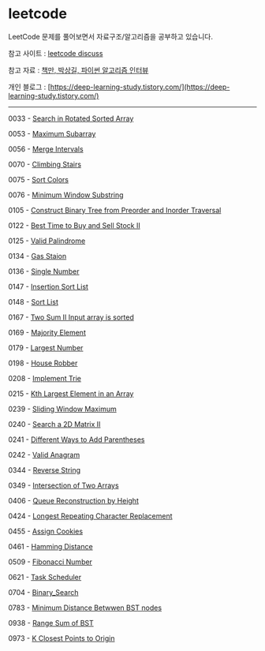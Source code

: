 # leetcode
LeetCode 문제를 풀어보면서 자료구조/알고리즘을 공부하고 있습니다.

참고 사이트 : [leetcode discuss](https://leetcode.com/discuss/interview-question?currentPage=1&orderBy=hot&query=)

참고 자료 : [책만, 박상길, 파이썬 알고리즘 인터뷰](https://www.onlybook.co.kr/entry/algorithm-interview)

개인 블로그 : [https://deep-learning-study.tistory.com/](https://deep-learning-study.tistory.com/)

---

0033 - [Search in Rotated Sorted Array](https://github.com/Seonghoon-Yu/leetcode/tree/master)

0053 - [Maximum Subarray](https://github.com/Seonghoon-Yu/leetcode/blob/master/0053_Maximum_Subarray.py)

0056 - [Merge Intervals](https://github.com/Seonghoon-Yu/leetcode/blob/master/0056_Merge_Intervals.py)

0070 - [Climbing Stairs](https://github.com/Seonghoon-Yu/leetcode/blob/master/0070_Climbing_Stairs.py)

0075 - [Sort Colors](https://github.com/Seonghoon-Yu/leetcode/blob/master/0075_Sort_Colors.py)

0076 - [Minimum Window Substring](https://github.com/Seonghoon-Yu/leetcode/blob/master/0076_Minimum_Window_Substring.py)

0105 - [Construct Binary Tree from Preorder and Inorder Traversal](https://github.com/Seonghoon-Yu/leetcode/blob/master/0105_Construct_Binary_Tree_from_Preorder_and_Inorder_Traversal.py)

0122 - [Best Time to Buy and Sell Stock II](https://github.com/Seonghoon-Yu/leetcode/blob/master/0122_Best_Time_to_Buy_and_Sell_Stock_II.py)

0125 - [Valid Palindrome](https://github.com/Seonghoon-Yu/leetcode/blob/master/0125_Valid_Palindrome.py)

0134 - [Gas Staion](https://github.com/Seonghoon-Yu/leetcode/blob/master/0134_Gas_Station.py)

0136 - [Single Number](https://github.com/Seonghoon-Yu/leetcode/blob/master/0136_Single_Number.py)

0147 - [Insertion Sort List](https://github.com/Seonghoon-Yu/leetcode/blob/master/0147_Insertion_Sort_List.py)

0148 - [Sort List](https://github.com/Seonghoon-Yu/leetcode/blob/master/0148_Sort_List.py)

0167 - [Two Sum II Input array is sorted](https://github.com/Seonghoon-Yu/leetcode/blob/master/0167_Two_Sum_II_Input_array_is_sorted.py)

0169 - [Majority Element](https://github.com/Seonghoon-Yu/leetcode/blob/master/0169_Majority_Element.py)

0179 - [Largest Number](https://github.com/Seonghoon-Yu/leetcode/blob/master/0179_Largest_Number.py)

0198 - [House Robber](https://github.com/Seonghoon-Yu/leetcode/blob/master/0198_House_Roober.py)

0208 - [Implement Trie](https://github.com/Seonghoon-Yu/leetcode/blob/master/0208_Implement_Trie.py)

0215 - [Kth Largest Element in an Array](https://github.com/Seonghoon-Yu/leetcode/blob/master/0215_Kth_Largest_Element_in_an_Array.py)

0239 - [Sliding Window Maximum](https://github.com/Seonghoon-Yu/leetcode/blob/master/0239_Sliding_Window_Maximum.py)

0240 - [Search a 2D Matrix II](https://github.com/Seonghoon-Yu/leetcode/blob/master/0240_Search_a_2D_Matrix_II.py)

0241 - [Different Ways to Add Parentheses](https://github.com/Seonghoon-Yu/leetcode/blob/master/0241_Different_Ways_to_Add_Parentheses.py)

0242 - [Valid Anagram](https://github.com/Seonghoon-Yu/leetcode/blob/master/0242_Valid_Anagram.py)

0344 - [Reverse String](https://github.com/Seonghoon-Yu/leetcode/blob/master/0344_Reverse_String.py)

0349 - [Intersection of Two Arrays](https://github.com/Seonghoon-Yu/leetcode/blob/master/0349_Intersection_of_Two_Arrays.py)

0406 - [Queue Reconstruction by Height](https://github.com/Seonghoon-Yu/leetcode/blob/master/0406_Queue_Reconstruction_by_Height.py)

0424 - [Longest Repeating Character Replacement](https://github.com/Seonghoon-Yu/leetcode/blob/master/0424_Longest_Repeating_Character_Replacement.py)

0455 - [Assign Cookies](https://github.com/Seonghoon-Yu/leetcode/blob/master/0455_Assign_Cookies.py)

0461 - [Hamming Distance](https://github.com/Seonghoon-Yu/leetcode/blob/master/0461_Hamming_Distance.py)

0509 - [Fibonacci Number](https://github.com/Seonghoon-Yu/leetcode/blob/master/0509_Fibonacci_Number.py)

0621 - [Task Scheduler](https://github.com/Seonghoon-Yu/leetcode/blob/master/0621_Task_Scheduler.py)

0704 - [Binary_Search](https://github.com/Seonghoon-Yu/leetcode/blob/master/0704_Binary_Search.py)

0783 - [Minimum Distance Betwwen BST nodes](https://github.com/Seonghoon-Yu/leetcode/blob/master/0783_minimum_distance_between_bst_nodes.py)

0938 - [Range Sum of BST](https://github.com/Seonghoon-Yu/leetcode/blob/master/0938_range_sum_of_BST.py)

0973 - [K Closest Points to Origin](https://github.com/Seonghoon-Yu/leetcode/blob/master/0973_K_Closest_Points_to_Origin.py)

